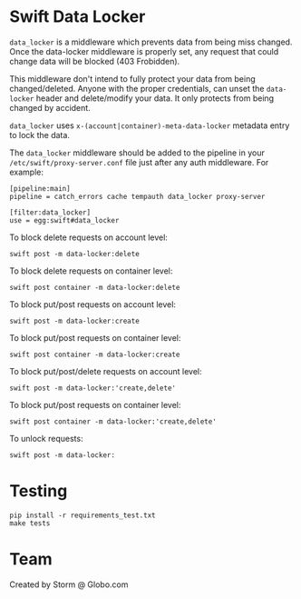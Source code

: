 # Swift Data Locker

``data_locker`` is a middleware which prevents data from being miss changed.
Once the data-locker middleware is properly set, any request that could change
data will be blocked (403 Frobidden).

This middleware don't intend to fully protect your data from being
changed/deleted. Anyone with the proper credentials, can unset the
``data-locker`` header and delete/modify your data. It only protects from being
changed by accident.

``data_locker`` uses ``x-(account|container)-meta-data-locker`` metadata entry
to lock the data.

The ``data_locker`` middleware should be added to the pipeline in
your ``/etc/swift/proxy-server.conf`` file just after any auth middleware.
For example:

    [pipeline:main]
    pipeline = catch_errors cache tempauth data_locker proxy-server

    [filter:data_locker]
    use = egg:swift#data_locker

To block delete requests on account level:

    swift post -m data-locker:delete

To block delete requests on container level:

    swift post container -m data-locker:delete

To block put/post requests on account level:

    swift post -m data-locker:create

To block put/post requests on container level:

    swift post container -m data-locker:create

To block put/post/delete requests on account level:

    swift post -m data-locker:'create,delete'

To block put/post requests on container level:

    swift post container -m data-locker:'create,delete'

To unlock requests:

    swift post -m data-locker:

# Testing

    pip install -r requirements_test.txt
    make tests

# Team

Created by Storm @ Globo.com
